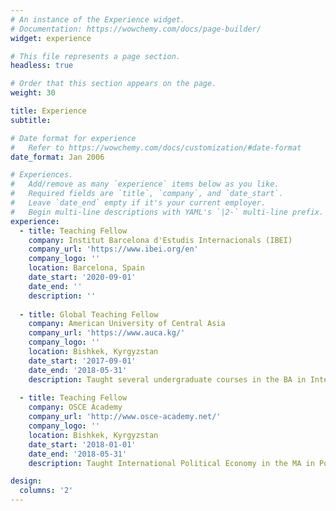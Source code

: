 ```yaml
---
# An instance of the Experience widget.
# Documentation: https://wowchemy.com/docs/page-builder/
widget: experience

# This file represents a page section.
headless: true

# Order that this section appears on the page.
weight: 30

title: Experience
subtitle:

# Date format for experience
#   Refer to https://wowchemy.com/docs/customization/#date-format
date_format: Jan 2006

# Experiences.
#   Add/remove as many `experience` items below as you like.
#   Required fields are `title`, `company`, and `date_start`.
#   Leave `date_end` empty if it's your current employer.
#   Begin multi-line descriptions with YAML's `|2-` multi-line prefix.
experience:
  - title: Teaching Fellow
    company: Institut Barcelona d'Estudis Internacionals (IBEI)
    company_url: 'https://www.ibei.org/en'
    company_logo: ''
    location: Barcelona, Spain
    date_start: '2020-09-01'
    date_end: ''
    description: ''
        
  - title: Global Teaching Fellow
    company: American University of Central Asia
    company_url: 'https://www.auca.kg/'
    company_logo: ''
    location: Bishkek, Kyrgyzstan
    date_start: '2017-09-01'
    date_end: '2018-05-31'
    description: Taught several undergraduate courses in the BA in International and Comparative Politics
    
  - title: Teaching Fellow
    company: OSCE Academy
    company_url: 'http://www.osce-academy.net/'
    company_logo: ''
    location: Bishkek, Kyrgyzstan
    date_start: '2018-01-01'
    date_end: '2018-05-31'
    description: Taught International Political Economy in the MA in Politics and Security.

design:
  columns: '2'
---
```

